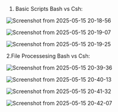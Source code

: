 1. Basic Scripts Bash vs Csh:

![Screenshot from 2025-05-15 20-18-56](https://github.com/user-attachments/assets/78a39279-b6b2-44cc-af8a-159a7c218085)

![Screenshot from 2025-05-15 20-19-07](https://github.com/user-attachments/assets/9e072863-a79c-45dd-b095-fe090c644243)

![Screenshot from 2025-05-15 20-19-25](https://github.com/user-attachments/assets/bc52cca9-44fa-40fb-b788-ad593bdf7917)


2.File Processesing Bash vs Csh:

![Screenshot from 2025-05-15 20-39-36](https://github.com/user-attachments/assets/1b3415c7-773f-4ca7-942a-4001c5eaea45)

![Screenshot from 2025-05-15 20-40-13](https://github.com/user-attachments/assets/6a25ebfd-d9e5-42fa-9925-83ae21eeaa17)

![Screenshot from 2025-05-15 20-41-32](https://github.com/user-attachments/assets/59ebc709-74c9-44ba-bf55-4b6df0fe6b59)

![Screenshot from 2025-05-15 20-42-07](https://github.com/user-attachments/assets/a7865d3a-0fae-457f-8a0e-9aaa12f6ea29)
